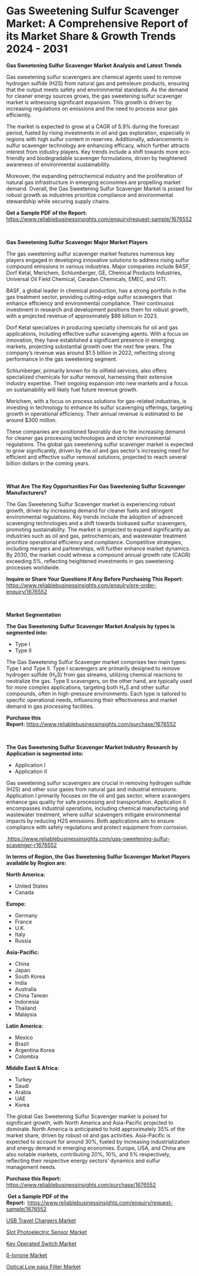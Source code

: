 <p><h1>Gas Sweetening Sulfur Scavenger Market: A Comprehensive Report of its Market Share & Growth Trends 2024 - 2031</h1></p><p><strong>Gas Sweetening Sulfur Scavenger Market Analysis and Latest Trends</strong></p>
<p><p>Gas sweetening sulfur scavengers are chemical agents used to remove hydrogen sulfide (H2S) from natural gas and petroleum products, ensuring that the output meets safety and environmental standards. As the demand for cleaner energy sources grows, the gas sweetening sulfur scavenger market is witnessing significant expansion. This growth is driven by increasing regulations on emissions and the need to process sour gas efficiently.</p><p>The market is expected to grow at a CAGR of 5.9% during the forecast period, fueled by rising investments in oil and gas exploration, especially in regions with high sulfur content in reserves. Additionally, advancements in sulfur scavenger technology are enhancing efficacy, which further attracts interest from industry players. Key trends include a shift towards more eco-friendly and biodegradable scavenger formulations, driven by heightened awareness of environmental sustainability. </p><p>Moreover, the expanding petrochemical industry and the proliferation of natural gas infrastructure in emerging economies are propelling market demand. Overall, the Gas Sweetening Sulfur Scavenger Market is poised for robust growth as industries prioritize compliance and environmental stewardship while securing supply chains.</p></p>
<p><strong>Get a Sample PDF of the Report:&nbsp;</strong> <a href="https://www.reliablebusinessinsights.com/enquiry/request-sample/1676552?utm_campaign=57&utm_medium=2&utm_source=Github&utm_content=ia&utm_term=30092024&utm_id=gas-sweetening-sulfur-scavenger">https://www.reliablebusinessinsights.com/enquiry/request-sample/1676552</a></p>
<p>&nbsp;</p>
<p><strong>Gas Sweetening Sulfur Scavenger Major Market Players</strong></p>
<p><p>The gas sweetening sulfur scavenger market features numerous key players engaged in developing innovative solutions to address rising sulfur compound emissions in various industries. Major companies include BASF, Dorf Ketal, Merichem, Schlumberger, GE, Chemical Products Industries, Universal Oil Field Chemical, Caradan Chemicals, EMEC, and GTI.</p><p>BASF, a global leader in chemical production, has a strong portfolio in the gas treatment sector, providing cutting-edge sulfur scavengers that enhance efficiency and environmental compliance. Their continuous investment in research and development positions them for robust growth, with a projected revenue of approximately $86 billion in 2023.</p><p>Dorf Ketal specializes in producing specialty chemicals for oil and gas applications, including effective sulfur scavenging agents. With a focus on innovation, they have established a significant presence in emerging markets, projecting substantial growth over the next few years. The company’s revenue was around $1.5 billion in 2022, reflecting strong performance in the gas sweetening segment.</p><p>Schlumberger, primarily known for its oilfield services, also offers specialized chemicals for sulfur removal, harnessing their extensive industry expertise. Their ongoing expansion into new markets and a focus on sustainability will likely fuel future revenue growth.</p><p>Merichem, with a focus on process solutions for gas-related industries, is investing in technology to enhance its sulfur scavenging offerings, targeting growth in operational efficiency. Their annual revenue is estimated to be around $300 million.</p><p>These companies are positioned favorably due to the increasing demand for cleaner gas processing technologies and stricter environmental regulations. The global gas sweetening sulfur scavenger market is expected to grow significantly, driven by the oil and gas sector's increasing need for efficient and effective sulfur removal solutions, projected to reach several billion dollars in the coming years.</p></p>
<p>&nbsp;</p>
<p><strong>What Are The Key Opportunities For Gas Sweetening Sulfur Scavenger Manufacturers?</strong></p>
<p><p>The Gas Sweetening Sulfur Scavenger market is experiencing robust growth, driven by increasing demand for cleaner fuels and stringent environmental regulations. Key trends include the adoption of advanced scavenging technologies and a shift towards biobased sulfur scavengers, promoting sustainability. The market is projected to expand significantly as industries such as oil and gas, petrochemicals, and wastewater treatment prioritize operational efficiency and compliance. Competitive strategies, including mergers and partnerships, will further enhance market dynamics. By 2030, the market could witness a compound annual growth rate (CAGR) exceeding 5%, reflecting heightened investments in gas sweetening processes worldwide.</p></p>
<p><strong>Inquire or Share Your Questions If Any Before Purchasing This Report:</strong> <a href="https://www.reliablebusinessinsights.com/enquiry/pre-order-enquiry/1676552?utm_campaign=57&utm_medium=2&utm_source=Github&utm_content=ia&utm_term=30092024&utm_id=gas-sweetening-sulfur-scavenger">https://www.reliablebusinessinsights.com/enquiry/pre-order-enquiry/1676552</a></p>
<p>&nbsp;</p>
<p><strong>Market Segmentation</strong></p>
<p><strong>The Gas Sweetening Sulfur Scavenger Market Analysis by types is segmented into:</strong></p>
<p><ul><li>Type I</li><li>Type II</li></ul></p>
<p><p>The Gas Sweetening Sulfur Scavenger market comprises two main types: Type I and Type II. Type I scavengers are primarily designed to remove hydrogen sulfide (H₂S) from gas streams, utilizing chemical reactions to neutralize the gas. Type II scavengers, on the other hand, are typically used for more complex applications, targeting both H₂S and other sulfur compounds, often in high-pressure environments. Each type is tailored to specific operational needs, influencing their effectiveness and market demand in gas processing facilities.</p></p>
<p><strong>Purchase this Report:&nbsp;</strong><a href="https://www.reliablebusinessinsights.com/purchase/1676552?utm_campaign=57&utm_medium=2&utm_source=Github&utm_content=ia&utm_term=30092024&utm_id=gas-sweetening-sulfur-scavenger">https://www.reliablebusinessinsights.com/purchase/1676552</a></p>
<p>&nbsp;</p>
<p><strong>The Gas Sweetening Sulfur Scavenger Market Industry Research by Application is segmented into:</strong></p>
<p><ul><li>Application I</li><li>Application II</li></ul></p>
<p><p>Gas sweetening sulfur scavengers are crucial in removing hydrogen sulfide (H2S) and other sour gases from natural gas and industrial emissions. Application I primarily focuses on the oil and gas sector, where scavengers enhance gas quality for safe processing and transportation. Application II encompasses industrial operations, including chemical manufacturing and wastewater treatment, where sulfur scavengers mitigate environmental impacts by reducing H2S emissions. Both applications aim to ensure compliance with safety regulations and protect equipment from corrosion.</p></p>
<p><a href="https://www.reliablebusinessinsights.com/gas-sweetening-sulfur-scavenger-r1676552?utm_campaign=57&utm_medium=2&utm_source=Github&utm_content=ia&utm_term=30092024&utm_id=gas-sweetening-sulfur-scavenger">&nbsp;https://www.reliablebusinessinsights.com/gas-sweetening-sulfur-scavenger-r1676552</a></p>
<p><strong>In terms of Region, the Gas Sweetening Sulfur Scavenger Market Players available by Region are:</strong></p>
<p>
    <p> <strong> North America: </strong>
        <ul>
            <li>United States</li>
            <li>Canada</li>
        </ul>
        </p> 
    <p> <strong> Europe: </strong>
        <ul>
            <li>Germany</li>
            <li>France</li>
            <li>U.K.</li>
            <li>Italy</li>
            <li>Russia</li>
        </ul>
        </p> 
    <p> <strong> Asia-Pacific: </strong>
        <ul>
            <li>China</li>
            <li>Japan</li>
            <li>South Korea</li>
            <li>India</li>
            <li>Australia</li>
            <li>China Taiwan</li>
            <li>Indonesia</li>
            <li>Thailand</li>
            <li>Malaysia</li>
        </ul>
        </p> 
    <p> <strong> Latin America: </strong>
        <ul>
            <li>Mexico</li>
            <li>Brazil</li>
            <li>Argentina Korea</li>
            <li>Colombia</li>
        </ul>
        </p> 
    <p> <strong> Middle East & Africa: </strong>
        <ul>
            <li>Turkey</li>
            <li>Saudi</li>
            <li>Arabia</li>
            <li>UAE</li>
            <li>Korea</li>
        </ul>
    </p>
    </p>
<p><p>The global Gas Sweetening Sulfur Scavenger market is poised for significant growth, with North America and Asia-Pacific projected to dominate. North America is anticipated to hold approximately 35% of the market share, driven by robust oil and gas activities. Asia-Pacific is expected to account for around 30%, fueled by increasing industrialization and energy demand in emerging economies. Europe, USA, and China are also notable markets, contributing 20%, 10%, and 5% respectively, reflecting their respective energy sectors' dynamics and sulfur management needs.</p></p>
<p><strong>Purchase this Report: </strong><a href="https://www.reliablebusinessinsights.com/purchase/1676552?utm_campaign=57&utm_medium=2&utm_source=Github&utm_content=ia&utm_term=30092024&utm_id=gas-sweetening-sulfur-scavenger">https://www.reliablebusinessinsights.com/purchase/1676552</a></p>
<p>&nbsp;<strong>Get a Sample PDF of the Report:&nbsp;&nbsp;</strong><a href="https://www.reliablebusinessinsights.com/enquiry/request-sample/1676552?utm_campaign=57&utm_medium=2&utm_source=Github&utm_content=ia&utm_term=30092024&utm_id=gas-sweetening-sulfur-scavenger">https://www.reliablebusinessinsights.com/enquiry/request-sample/1676552</a></p>
<p><strong></strong></p>
<p><p><a href="https://issuu.com/reportprime-2/docs/usb-travel-chargers-market-size-203_4d843a657ca748?utm_campaign=57&utm_medium=2&utm_source=Github&utm_content=ia&utm_term=30092024&utm_id=gas-sweetening-sulfur-scavenger">USB Travel Chargers Market</a></p><p><a href="https://www.linkedin.com/pulse/unveiling-market-trends-global-slot-photoelectric-sensor-v6a5f?utm_campaign=57&utm_medium=2&utm_source=Github&utm_content=ia&utm_term=30092024&utm_id=gas-sweetening-sulfur-scavenger">Slot Photoelectric Sensor Market</a></p><p><a href="https://www.linkedin.com/pulse/driving-factors-behind-key-operated-switch-market-trends-uwtpf?utm_campaign=57&utm_medium=2&utm_source=Github&utm_content=ia&utm_term=30092024&utm_id=gas-sweetening-sulfur-scavenger">Key Operated Switch Market</a></p><p><a href="https://github.com/gailasejs/Market-Research-Report-List-1/blob/main/b-ionone-market.md?utm_campaign=57&utm_medium=2&utm_source=Github&utm_content=ia&utm_term=30092024&utm_id=gas-sweetening-sulfur-scavenger">β-Ionone Market</a></p><p><a href="https://issuu.com/reportprime-2/docs/optical-low-pass-filter-market-size_a652f592a641b0?utm_campaign=57&utm_medium=2&utm_source=Github&utm_content=ia&utm_term=30092024&utm_id=gas-sweetening-sulfur-scavenger">Optical Low pass Filter Market</a></p></p>